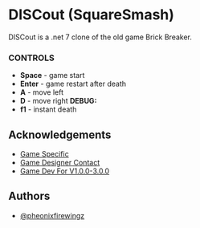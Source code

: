 # DISCout (SquareSmash)
 DISCout is a .net 7 clone of the old game Brick Breaker.

### CONTROLS
  - **Space** - game start
  - **Enter** - game restart after death
  - **A** - move left
  - **D** - move right
  **DEBUG:**
  - **f1** - instant death
  
## Acknowledgements

 - [Game Specific](https://docs.google.com/document/d/1EFHeB4-POnjTmH4MVEYKDxYG5MTCR8tqRm5MbjNRGF0/edit?usp=sharing)
 - [Game Designer Contact](mailto:ezra.r@disc.ac.uk)
 - [Game Dev For V1.0.0-3.0.0](mailto:lukethemodded@gmail.com)
## Authors

- [@pheonixfirewingz](https://www.github.com/pheonixfirewingz)